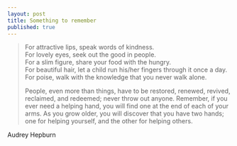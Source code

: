 ```yaml
---
layout: post
title: Something to remember
published: true
---
```

<blockquote class="posterous_medium_quote">
<p>For attractive lips, speak words of kindness.<br />For lovely eyes, seek out the good in people. <br />For a slim figure, share your food with the hungry. <br />For beautiful hair, let a child run his/her fingers through it once a day. <br />For poise, walk with the knowledge that you never walk alone. </p>
<p>People, even more than things, have to be restored, renewed, revived, reclaimed, and redeemed; never throw out anyone. Remember, if you ever need a helping hand, you will find one at the end of each of your arms. As you grow older, you will discover that you have two hands; one for helping yourself, and the other for helping others.</p>
</blockquote>
<p>Audrey Hepburn</p>
